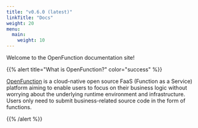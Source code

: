 ```yaml
---
title: "v0.6.0 (latest)"
linkTitle: "Docs"
weight: 20
menu:
  main:
    weight: 10
---
```

Welcome to the OpenFunction documentation site!

{{% alert title="What is OpenFunction?" color="success" %}}

[OpenFunction](https://github.com/OpenFunction/OpenFunction.git) is a cloud-native open source FaaS (Function as a Service) platform aiming to enable users to focus on their business logic without worrying about the underlying runtime environment and infrastructure. Users only need to submit business-related source code in the form of functions.

{{% /alert %}}